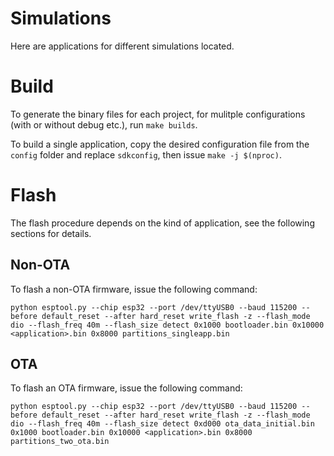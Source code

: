 # Simulations
Here are applications for different simulations located.

# Build
To generate the binary files for each project, for mulitple configurations (with or without debug etc.), run `make builds`.

To build a single application, copy the desired configuration file from the `config` folder and replace `sdkconfig`, then issue `make -j $(nproc)`.

# Flash
The flash procedure depends on the kind of application, see the following sections for details.

## Non-OTA
To flash a non-OTA firmware, issue the following command:

`python esptool.py --chip esp32 --port /dev/ttyUSB0 --baud 115200 --before default_reset --after hard_reset write_flash -z --flash_mode dio --flash_freq 40m --flash_size detect 0x1000 bootloader.bin 0x10000 <application>.bin 0x8000 partitions_singleapp.bin`

## OTA
To flash an OTA firmware, issue the following command:

`python esptool.py --chip esp32 --port /dev/ttyUSB0 --baud 115200 --before default_reset --after hard_reset write_flash -z --flash_mode dio --flash_freq 40m --flash_size detect 0xd000 ota_data_initial.bin 0x1000 bootloader.bin 0x10000 <application>.bin 0x8000 partitions_two_ota.bin`
